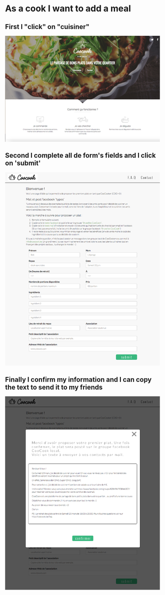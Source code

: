 # As a cook I want to add a meal

## First I "click" on "cuisiner"
![alt tag](https://raw.githubusercontent.com/CooCook/user-stories/master/As-a-cook-I-want-to-add-a-meal/mock-up/accueil.png)

## Second I complete all de form's fields and I click on 'submit'
![alt tag](https://raw.githubusercontent.com/CooCook/user-stories/master/As-a-cook-I-want-to-add-a-meal/mock-up/page_cuisinier.png)

## Finally I confirm my information and I can copy the text to send it to my friends
![alt tag](https://raw.githubusercontent.com/CooCook/user-stories/master/As-a-cook-I-want-to-add-a-meal/mock-up/page_cuisinier_modal.png)
